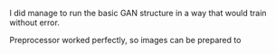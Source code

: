 I did manage to run the basic GAN structure in a way that would train without error.

Preprocessor worked perfectly, so images can be prepared to

